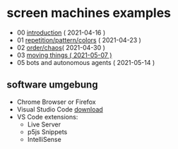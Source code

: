 # screen machines examples

* 00 [introduction](0_introduction) ( 2021-04-16 )
* 01 [repetition/pattern/colors](1_repetition-pattern-colors) ( 2021-04-23 )
* 02 [order/chaos](2_order-chaos)( 2021-04-30 )
* 03 [moving things ( 2021-05-07 )](3_moving-things)
* 05 bots and autonomous agents ( 2021-05-14 )

## software umgebung
* Chrome Browser or Firefox
* Visual Studio Code [download](https://code.visualstudio.com/)
* VS Code extensions:
  - Live Server
  - p5js Snippets
  - IntelliSense

